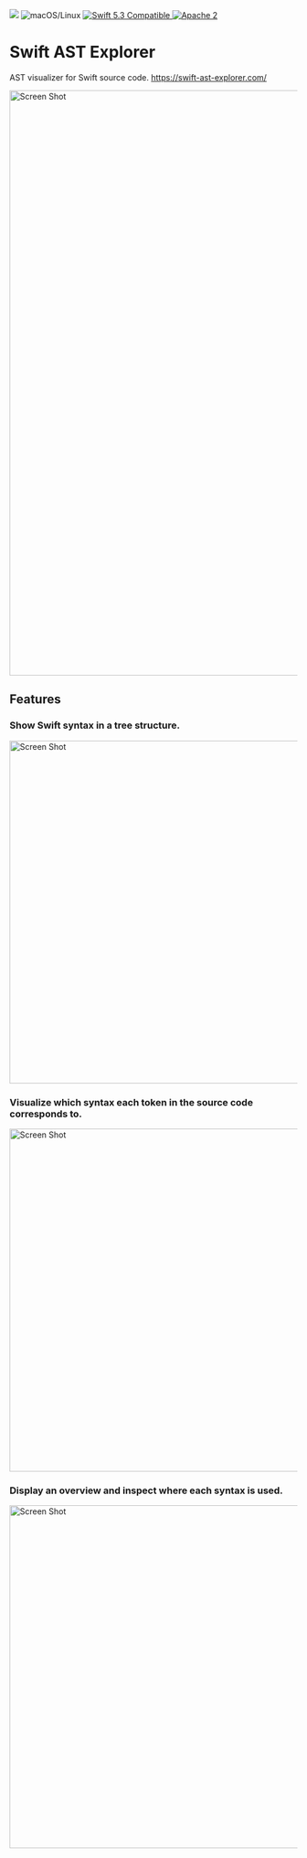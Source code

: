 <p>
<img src="https://github.com/kishikawakatsumi/swift-ast-explorer/workflows/CI/badge.svg">
<img src="https://img.shields.io/badge/os-macOS/Linux-green.svg?style=flat" alt="macOS/Linux">
<a href="http://swift.org">
<img src="https://img.shields.io/badge/swift-5.3-orange.svg?style=flat" alt="Swift 5.3 Compatible">
</a>
<a href="https://github.com/kishikawakatsumi/swift-ast-explorer/blob/master/LICENSE">
<img src="https://img.shields.io/badge/license-Apache2-blue.svg?style=flat" alt="Apache 2">
</a>
</p>

# Swift AST Explorer

AST visualizer for Swift source code. https://swift-ast-explorer.com/

<a href="https://swift-ast-explorer.com/"><img width="1024" alt="Screen Shot" src="https://user-images.githubusercontent.com/40610/130250442-3d026d08-423c-4e82-9902-1df4369f572a.png"></a>

## Features

### Show Swift syntax in a tree structure.

<img width="600" alt="Screen Shot" src="https://user-images.githubusercontent.com/40610/95597584-cbbeab80-0a89-11eb-918f-03cb50a46b22.png">

### Visualize which syntax each token in the source code corresponds to.

<img width="600" alt="Screen Shot" src="https://user-images.githubusercontent.com/40610/95597956-47b8f380-0a8a-11eb-9d2a-9f12f7ebc25b.png">

### Display an overview and inspect where each syntax is used.

<img width="600" alt="Screen Shot" src="https://user-images.githubusercontent.com/40610/95598041-64edc200-0a8a-11eb-818d-0c940d40ffd2.png">
